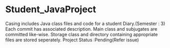 # Student_JavaProject
Casing includes Java class files and code for a student Diary.(Semester : 3)
Each commit has associated description. Main class and subjugates are committed like-wise. Storage class and directory containing appropriate files are stored seperately.
Project Status :Pending(Refer issue)
